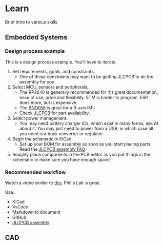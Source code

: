 # Learn

Brief intro to various skills.

## Embedded Systems

### Design process example

This is a design process example. You'll have to iterate.

1. Set requirements, goals, and constraints. 
    - One of these constraints may want to be getting JLCPCB to do the assembly for you.
2. Select MCU, sensors and peripherals. 
    - The RP2040 is generally recommended for it's great documentation, ease of use, price and flexibility. STM is harder to program, ESP does more, but is expensive.
    - The [BNO055](https://www.bosch-sensortec.com/products/smart-sensor-systems/bno055/) is great for a 9-axis IMU.
    - Check [JLCPCB](https://jlcpcb.com/parts) for part availability.
4. Select power management. 
    - You may need battery charger ICs, which exist in many forms, ask AI about it. You may just need to power from a USB, in which case all you need is a buck converter or regulator
5. Begin the schematic in KiCad.
    - Set up your BOM for assembly as soon as you start placing parts. Read the [JLCPCB assembly FAQ](https://jlcpcb.com/help/article/pcb-assembly-faqs)
6. Roughly place components in the PCB editor as you put things in the schematic to make sure you have enough space.


### Recommended workflow

Watch a video similar to [this](https://www.youtube.com/watch?v=aVUqaB0IMh4). Phil's Lab is great.

Use:

- KiCad
- VsCode
- Markdown to document
- GitHub
- [JLCPCB assembly](https://jlcpcb.com/help/article/pcb-assembly-faqs)

## CAD
